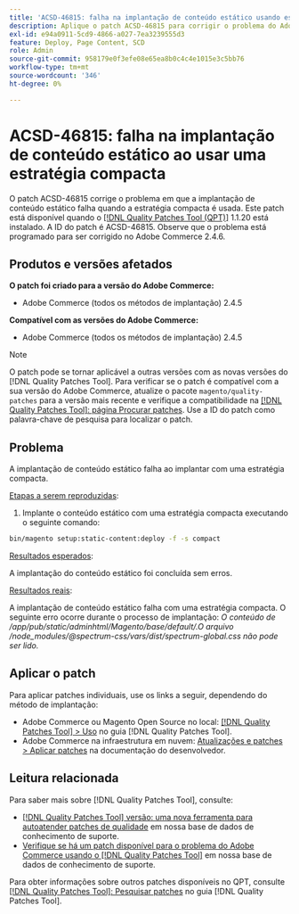 ```yaml
---
title: 'ACSD-46815: falha na implantação de conteúdo estático usando estratégia compacta'
description: Aplique o patch ACSD-46815 para corrigir o problema do Adobe Commerce em que a implantação de conteúdo estático falha ao usar uma estratégia compacta.
exl-id: e94a0911-5cd9-4866-a027-7ea3239555d3
feature: Deploy, Page Content, SCD
role: Admin
source-git-commit: 958179e0f3efe08e65ea8b0c4c4e1015e3c5bb76
workflow-type: tm+mt
source-wordcount: '346'
ht-degree: 0%

---
```


# ACSD-46815: falha na implantação de conteúdo estático ao usar uma estratégia compacta

O patch ACSD-46815 corrige o problema em que a implantação de conteúdo estático falha quando a estratégia compacta é usada. Este patch está disponível quando o [[!DNL Quality Patches Tool (QPT)]](https://support.magento.com/hc/en-us/articles/360047139492) 1.1.20 está instalado. A ID do patch é ACSD-46815. Observe que o problema está programado para ser corrigido no Adobe Commerce 2.4.6.

## Produtos e versões afetados

**O patch foi criado para a versão do Adobe Commerce:**

* Adobe Commerce (todos os métodos de implantação) 2.4.5

**Compatível com as versões do Adobe Commerce:**

* Adobe Commerce (todos os métodos de implantação) 2.4.5

>[!NOTE]
>
>O patch pode se tornar aplicável a outras versões com as novas versões do [!DNL Quality Patches Tool]. Para verificar se o patch é compatível com a sua versão do Adobe Commerce, atualize o pacote `magento/quality-patches` para a versão mais recente e verifique a compatibilidade na [[!DNL Quality Patches Tool]: página Procurar patches](https://experienceleague.adobe.com/tools/commerce-quality-patches/index.html?lang=pt-BR). Use a ID do patch como palavra-chave de pesquisa para localizar o patch.

## Problema

A implantação de conteúdo estático falha ao implantar com uma estratégia compacta.

<u>Etapas a serem reproduzidas</u>:

1. Implante o conteúdo estático com uma estratégia compacta executando o seguinte comando:

```bash
bin/magento setup:static-content:deploy -f -s compact
```

<u>Resultados esperados</u>:

A implantação do conteúdo estático foi concluída sem erros.

<u>Resultados reais</u>:

A implantação de conteúdo estático falha com uma estratégia compacta. O seguinte erro ocorre durante o processo de implantação: *O conteúdo de /app/pub/static/adminhtml/Magento/base/default/.O arquivo /node_modules/@spectrum-css/vars/dist/spectrum-global.css não pode ser lido.*

## Aplicar o patch

Para aplicar patches individuais, use os links a seguir, dependendo do método de implantação:

* Adobe Commerce ou Magento Open Source no local: [[!DNL Quality Patches Tool] > Uso](https://experienceleague.adobe.com/docs/commerce-operations/tools/quality-patches-tool/usage.html?lang=pt-BR) no guia [!DNL Quality Patches Tool].
* Adobe Commerce na infraestrutura em nuvem: [Atualizações e patches > Aplicar patches](https://experienceleague.adobe.com/docs/commerce-cloud-service/user-guide/develop/upgrade/apply-patches.html?lang=pt-BR) na documentação do desenvolvedor.

## Leitura relacionada

Para saber mais sobre [!DNL Quality Patches Tool], consulte:

* [[!DNL Quality Patches Tool] versão: uma nova ferramenta para autoatender patches de qualidade](/help/announcements/adobe-commerce-announcements/magento-quality-patches-released-new-tool-to-self-serve-quality-patches.md) em nossa base de dados de conhecimento de suporte.
* [Verifique se há um patch disponível para o problema do Adobe Commerce usando o [!DNL Quality Patches Tool]](/help/support-tools/patches-available-in-qpt-tool/check-patch-for-magento-issue-with-magento-quality-patches.md) em nossa base de dados de conhecimento de suporte.

Para obter informações sobre outros patches disponíveis no QPT, consulte [[!DNL Quality Patches Tool]: Pesquisar patches](https://experienceleague.adobe.com/tools/commerce-quality-patches/index.html?lang=pt-BR) no guia [!DNL Quality Patches Tool].
